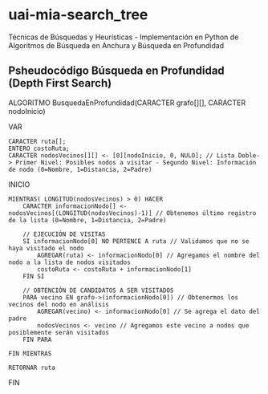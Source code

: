 # uai-mia-search_tree
Técnicas de Búsquedas y Heurísticas - Implementación en Python de Algoritmos de Búsqueda en Anchura y Búsqueda en Profundidad


## Psheudocódigo Búsqueda en Profundidad (Depth First Search)

ALGORITMO BusquedaEnProfundidad(CARACTER grafo[][], CARACTER nodoInicio)

VAR 

    CARACTER ruta[];
    ENTERO costoRuta;
    CARACTER nodosVecinos[][] <- [0][nodoInicio, 0, NULO]; // Lista Doble-> Primer Nivel: Posibles nodos a visitar - Segundo Nivel: Información de nodo (0=Nombre, 1=Distancia, 2=Padre)

INICIO

    MIENTRAS( LONGITUD(nodosVecinos) > 0) HACER
        CARACTER informacionNodo[] <- nodosVecinos[(LONGITUD(nodosVecinos)-1)] // Obtenemos último registro de la lista (0=Nombre, 1=Distancia, 2=Padre)

        // EJECUCIÓN DE VISITAS
        SI informacionNodo[0] NO PERTENCE A ruta // Validamos que no se haya visitado el nodo
            AGREGAR(ruta) <- informacionNodo[0] // Agregamos el nombre del nodo a la lista de nodos visitados
            costoRuta <- costoRuta + informacionNodo[1]
        FIN SI

        // OBTENCIÓN DE CANDIDATOS A SER VISITADOS
        PARA vecino EN grafo->(informacionNodo[0]) // Obtenermos los vecinos del nodo en análisis
            AGREGAR(vecino) <- informacionNodo[0] // Se agrega el dato del padre
            nodosVecinos <- vecino // Agregamos este vecino a nodos que posiblemente serán visitados
        FIN PARA 

    FIN MIENTRAS

    RETORNAR ruta

FIN

